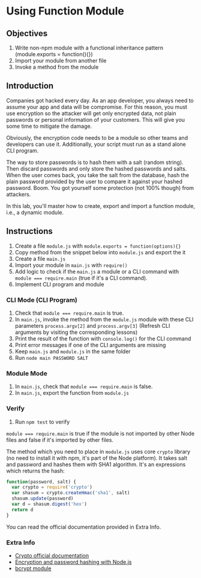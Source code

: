 # Using Function Module

## Objectives

1. Write non-npm module with a functional inheritance pattern (module.exports = function(){})
1. Import your module from another file
1. Invoke a method from the module

## Introduction

Companies got hacked every day. As an app developer, you always need to assume your app and data will be compromise. For this reason, you must use encryption so the attacker will get only encrypted data, not plain passwords or personal information of your customers. This will give you some time to mitigate the damage.

Obviously, the encryption code needs to be a module so other teams and developers can use it. Additionally, your script must run as a stand alone CLI program.

The way to store passwords is to hash them with a salt (random string). Then discard passwords and only store the hashed passwords and salts. When the user comes back, you take the salt from the database, hash the plain password provided by the user to compare it against your hashed password. Boom. You got yourself some protection (not 100% though) from attackers.

In this lab, you'll master how to create, export and import a function module, i.e., a dynamic module.

## Instructions

1. Create a file `module.js` with `module.exports = function(options){}`
1. Copy method from the snippet below into `module.js` and export the it
1. Create a file `main.js`
1. Import your module in `main.js` with `require()`
1. Add logic to check if the `main.js` a module or a CLI command with `module === require.main` (true if it's a CLI command).
1. Implement CLI program and module

### CLI Mode (CLI Program)

1. Check that `module === require.main` is true.
1. In `main.js`, invoke the method from the `module.js` module with these CLI parameters `process.argv[2]` and `process.argv[3]` (Refresh CLI arguments by visiting the corresponding lessons)
1. Print the result of the function with `console.log()` for the CLI command
1. Print error messages if one of the CLI arguments are missing
1. Keep `main.js` and `module.js` in the same folder
1. Run `node main PASSWORD SALT`

### Module Mode

1. In `main.js`, check that `module === require.main` is false.
1. In `main.js`, export the function from `module.js`

### Verify

1. Run `npm test` to verify

`module === require.main` is true if the module is not imported by other Node files and false if it's imported by other files.

The method which you need to place in `module.js` uses core `crypto` library (no need to install it with npm, it's part of the Node platform). It takes salt and password and hashes them with SHA1 algorithm. It's an expressions which returns the hash:


```js
function(password, salt) {
  var crypto = require('crypto')
  var shasum = crypto.createHmac('sha1', salt)
  shasum.update(password)
  var d = shasum.digest('hex')
  return d
}
```

You can read the official documentation provided in Extra Info.

### Extra Info

* [Crypto official documentation](https://nodejs.org/docs/v0.6.18/api/crypto.html#crypto_crypto)
* [Encryption and password hashing with Node.js](https://masteringmean.com/lessons/46-Encryption-and-password-hashing-with-Nodejs)
* [bcrypt module](https://github.com/ncb000gt/node.bcrypt.js)